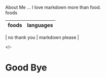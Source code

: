 About Me ... I love markdown more than food.\
 foods

| foods  | languages  |
|-----|-----|

| no thank you | markdown please |

<!-

# Good Bye
